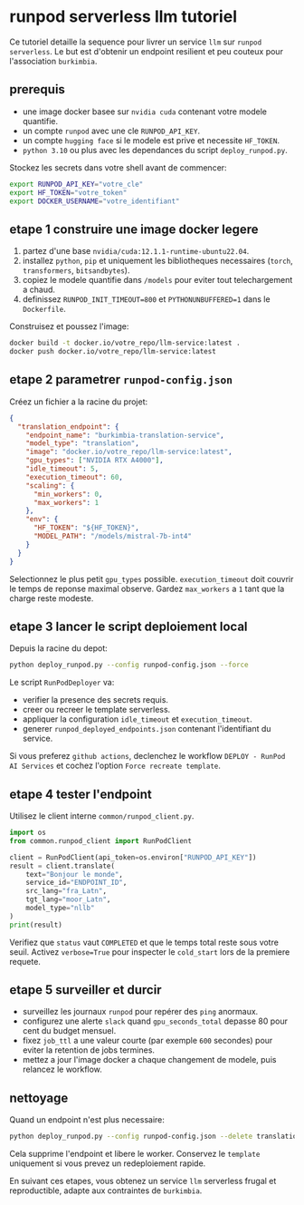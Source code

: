 # runpod serverless llm tutoriel

Ce tutoriel detaille la sequence pour livrer un service `llm` sur `runpod serverless`. Le but est d'obtenir un endpoint resilient et peu couteux pour l'association `burkimbia`.

## prerequis

- une image docker basee sur `nvidia cuda` contenant votre modele quantifie.
- un compte `runpod` avec une cle `RUNPOD_API_KEY`.
- un compte `hugging face` si le modele est prive et necessite `HF_TOKEN`.
- `python 3.10` ou plus avec les dependances du script `deploy_runpod.py`.

Stockez les secrets dans votre shell avant de commencer:

```bash
export RUNPOD_API_KEY="votre_cle"
export HF_TOKEN="votre_token"
export DOCKER_USERNAME="votre_identifiant"
```

## etape 1 construire une image docker legere

1. partez d'une base `nvidia/cuda:12.1.1-runtime-ubuntu22.04`.
2. installez `python`, `pip` et uniquement les bibliotheques necessaires (`torch`, `transformers`, `bitsandbytes`).
3. copiez le modele quantifie dans `/models` pour eviter tout telechargement a chaud.
4. definissez `RUNPOD_INIT_TIMEOUT=800` et `PYTHONUNBUFFERED=1` dans le `Dockerfile`.

Construisez et poussez l'image:

```bash
docker build -t docker.io/votre_repo/llm-service:latest .
docker push docker.io/votre_repo/llm-service:latest
```

## etape 2 parametrer `runpod-config.json`

Créez un fichier a la racine du projet:

```json
{
  "translation_endpoint": {
    "endpoint_name": "burkimbia-translation-service",
    "model_type": "translation",
    "image": "docker.io/votre_repo/llm-service:latest",
    "gpu_types": ["NVIDIA RTX A4000"],
    "idle_timeout": 5,
    "execution_timeout": 60,
    "scaling": {
      "min_workers": 0,
      "max_workers": 1
    },
    "env": {
      "HF_TOKEN": "${HF_TOKEN}",
      "MODEL_PATH": "/models/mistral-7b-int4"
    }
  }
}
```

Selectionnez le plus petit `gpu_types` possible. `execution_timeout` doit couvrir le temps de reponse maximal observe. Gardez `max_workers` a `1` tant que la charge reste modeste.

## etape 3 lancer le script deploiement local

Depuis la racine du depot:

```bash
python deploy_runpod.py --config runpod-config.json --force
```

Le script `RunPodDeployer` va:

- verifier la presence des secrets requis.
- creer ou recreer le template serverless.
- appliquer la configuration `idle_timeout` et `execution_timeout`.
- generer `runpod_deployed_endpoints.json` contenant l'identifiant du service.

Si vous preferez `github actions`, declenchez le workflow `DEPLOY - RunPod AI Services` et cochez l'option `Force recreate template`.

## etape 4 tester l'endpoint

Utilisez le client interne `common/runpod_client.py`.

```python
import os
from common.runpod_client import RunPodClient

client = RunPodClient(api_token=os.environ["RUNPOD_API_KEY"])
result = client.translate(
    text="Bonjour le monde",
    service_id="ENDPOINT_ID",
    src_lang="fra_Latn",
    tgt_lang="moor_Latn",
    model_type="nllb"
)
print(result)
```

Verifiez que `status` vaut `COMPLETED` et que le temps total reste sous votre seuil. Activez `verbose=True` pour inspecter le `cold_start` lors de la premiere requete.

## etape 5 surveiller et durcir

- surveillez les journaux `runpod` pour repérer des `ping` anormaux.
- configurez une alerte `slack` quand `gpu_seconds_total` depasse 80 pour cent du budget mensuel.
- fixez `job_ttl` a une valeur courte (par exemple `600` secondes) pour eviter la retention de jobs termines.
- mettez a jour l'image docker a chaque changement de modele, puis relancez le workflow.

## nettoyage

Quand un endpoint n'est plus necessaire:

```bash
python deploy_runpod.py --config runpod-config.json --delete translation_endpoint
```

Cela supprime l'endpoint et libere le worker. Conservez le `template` uniquement si vous prevez un redeploiement rapide.

En suivant ces etapes, vous obtenez un service `llm` serverless frugal et reproductible, adapte aux contraintes de `burkimbia`.
